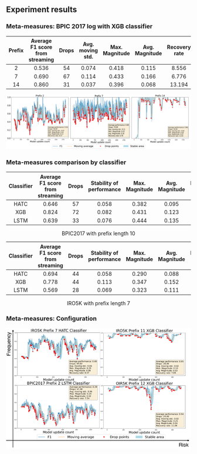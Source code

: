 ## Experiment results

### Meta-measures: BPIC 2017 log with XGB classifier
| Prefix | Average F1 score  from streaming | Drops | Avg. moving std. | Max. Magnitude | Avg. Magnitude | Recovery rate |
|:---:|:---:|:---:|:---:|:---:|:---:|:---:|
| 2 | 0.536 | 54 | 0.074 | 0.418 | 0.115 | 8.556 |
| 7 | 0.690 | 67 | 0.114 | 0.433 | 0.166 | 6.776 |
| 14 | 0.860 | 31 | 0.037 | 0.396 | 0.068 | 13.194 |
<p align="center">
    <img src="./img/empirical results/diff_prefix_length.png">
</p>

### Meta-measures comparison by classifier
| Classifier | Average F1 score  from streaming | Drops | Stability of performance | Max. Magnitude | Avg. Magnitude | Recovery rate |
|:---:|:---:|:---:|:---:|:---:|:---:|:---:|
| HATC | 0.646 | 57 | 0.058 | 0.382 | 0.095 | 5.825 |
| XGB | 0.824 | 72 | 0.082 | 0.431 | 0.123 | 6.653 |
| LSTM | 0.639 | 33 | 0.076 | 0.444 | 0.135 | 9.364 |

<p align="center">
    BPIC2017 with prefix length 10
</p>

| Classifier | Average F1 score  from streaming | Drops | Stability of performance | Max. Magnitude | Avg. Magnitude | Recovery rate |
|:---:|:---:|:---:|:---:|:---:|:---:|:---:|
| HATC | 0.694 | 44 | 0.058 | 0.290 | 0.088 | 6.568 |
| XGB | 0.778 | 44 | 0.113 | 0.347 | 0.152 | 5.455 |
| LSTM | 0.569 | 28 | 0.069 | 0.323 | 0.111 | 8.429 |
<p align="center">
    IRO5K with prefix length 7
</p>

### Meta-measures: Configuration
<p align="center">
    <img src="./img/empirical results/configuration.png"><br>
    
</p>


